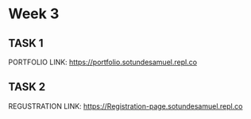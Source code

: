 
# Week 3 
## TASK 1

PORTFOLIO LINK:
https://portfolio.sotundesamuel.repl.co

## TASK 2
REGUSTRATION LINK: 
https://Registration-page.sotundesamuel.repl.co

